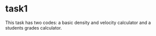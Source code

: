# task1
This task has two codes: a basic density and velocity calculator and a students grades calculator.

